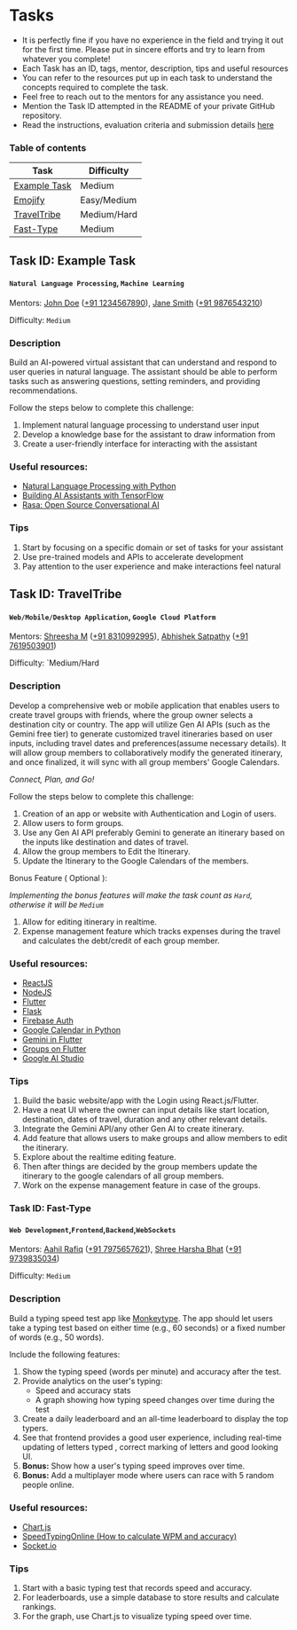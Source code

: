 # Tasks

- It is perfectly fine if you have no experience in the field and trying it out for the first time. Please put in sincere efforts and try to learn from whatever you complete!
- Each Task has an ID, tags, mentor, description, tips and useful resources
- You can refer to the resources put up in each task to understand the concepts required to complete the task.
- Feel free to reach out to the mentors for any assistance you need.
- Mention the Task ID attempted in the README of your private GitHub repository.
- Read the instructions, evaluation criteria and submission details [here](./README.md)

### Table of contents

| Task                                                        | Difficulty |
| ----------------------------------------------------------- |------------|
| [Example Task](#task-id-example-task)                    | Medium     |
| [Emojify](#task-id-emojify)                            | Easy/Medium     |
| [TravelTribe](#task-id-traveltribe)                            | Medium/Hard     |
| [Fast-Type](#task-id-fast-type)                        | Medium          |  


## Task ID: Example Task

#### `Natural Language Processing`, `Machine Learning`

Mentors: [John Doe](https://github.com/johndoe) ([+91 1234567890](https://wa.me/911234567890)), [Jane Smith](https://github.com/janesmith) ([+91 9876543210](https://wa.me/919876543210))

Difficulty: `Medium`

### Description

Build an AI-powered virtual assistant that can understand and respond to user queries in natural language. The assistant should be able to perform tasks such as answering questions, setting reminders, and providing recommendations.

Follow the steps below to complete this challenge:

1. Implement natural language processing to understand user input
2. Develop a knowledge base for the assistant to draw information from
3. Create a user-friendly interface for interacting with the assistant

### Useful resources:

- [Natural Language Processing with Python](https://www.nltk.org/book/)
- [Building AI Assistants with TensorFlow](https://www.tensorflow.org/tutorials)
- [Rasa: Open Source Conversational AI](https://rasa.com/)

### Tips

1. Start by focusing on a specific domain or set of tasks for your assistant
2. Use pre-trained models and APIs to accelerate development
3. Pay attention to the user experience and make interactions feel natural


## Task ID: TravelTribe

#### `Web/Mobile/Desktop Application`, `Google Cloud Platform`

Mentors: [Shreesha M](https://github.com/ShreeshaM07) ([+91 8310992995](https://wa.me/8310992995)), [Abhishek Satpathy](https://github.com/AbhishekSatpathy4848) ([+91 7619503901](https://wa.me/7619503901))

Difficulty: `Medium/Hard

### Description

Develop a comprehensive web or mobile application that enables users to create travel groups with friends, where the group owner selects a destination city or country. The app will utilize Gen AI APIs (such as the Gemini free tier) to generate customized travel itineraries based on user inputs, including travel dates and preferences(assume necessary details). It will allow group members to collaboratively modify the generated itinerary, and once finalized, it will sync with all group members' Google Calendars.

_Connect, Plan, and Go!_

Follow the steps below to complete this challenge:

1. Creation of an app or website with Authentication and Login of users.
2. Allow users to form groups.
3. Use any Gen AI API preferably Gemini to generate an itinerary based on the inputs like destination and dates of travel.
4. Allow the group members to Edit the Itinerary.
5. Update the Itinerary to the Google Calendars of the members.

Bonus Feature ( Optional ):

_Implementing the bonus features will make the task count as `Hard`, otherwise it will be `Medium`_
1. Allow for editing itinerary in realtime.
2. Expense management feature which tracks expenses during the travel and calculates the debt/credit of each group member.


### Useful resources:

- [ReactJS](https://react.dev/)
- [NodeJS](https://nodejs.org/en)
- [Flutter](https://docs.flutter.dev/)
- [Flask](https://python-adv-web-apps.readthedocs.io/en/latest/flask.html)
- [Firebase Auth](https://www.freecodecamp.org/news/use-firebase-authentication-in-a-react-app/)
- [Google Calendar in Python](https://medium.com/@ayushbhatnagarmit/supercharge-your-scheduling-automating-google-calendar-with-python-87f752010375)
- [Gemini in Flutter](https://medium.com/@blshashank59/integrating-the-gemini-api-in-your-flutter-application-9e767d578a5e)
- [Groups on Flutter](https://www.cometchat.com/docs/ui-kit/flutter/groups)
- [Google AI Studio](https://ai.google.dev/aistudio)

### Tips

1. Build the basic website/app with the Login using React.js/Flutter.
2. Have a neat UI where the owner can input details like start location, destination, dates of travel, duration and any other relevant details.
3. Integrate the Gemini API/any other Gen AI to create itinerary.
4. Add feature that allows users to make groups and allow members to edit the itinerary.
6. Explore about the realtime editing feature.
7. Then after things are decided by the group members update the itinerary to the google calendars of all group members.
8. Work on the expense management feature in case of the groups.

<!-- add more here -->
### Task ID: Fast-Type

#### `Web Development`,`Frontend`,`Backend`,`WebSockets`

Mentors: [Aahil Rafiq](https://github.com/AahilRafiq) ([+91 7975657621](https://wa.me/917975657621)), [Shree Harsha Bhat](https://github.com/mshreeharsha) ([+91 9739835034](https://wa.me/919739835034))

Difficulty: `Medium`

### Description

Build a typing speed test app like [Monkeytype](https://monkeytype.com/). The app should let users take a typing test based on either time (e.g., 60 seconds) or a fixed number of words (e.g., 50 words).

Include the following features:

1. Show the typing speed (words per minute) and accuracy after the test.
2. Provide analytics on the user's typing:
   - Speed and accuracy stats
   - A graph showing how typing speed changes over time during the test
3. Create a daily leaderboard and an all-time leaderboard to display the top typers.
4. See that frontend provides a good user experience, including real-time updating of letters typed , correct marking of letters and good looking UI.
5. **Bonus:** Show how a user's typing speed improves over time.
6. **Bonus:** Add a multiplayer mode where users can race with 5 random people online.

### Useful resources:

- [Chart.js](https://www.chartjs.org/)
- [SpeedTypingOnline (How to calculate WPM and accuracy)](https://www.speedtypingonline.com/typing-equations)
- [Socket.io](https://socket.io/)

### Tips

1. Start with a basic typing test that records speed and accuracy.
2. For leaderboards, use a simple database to store results and calculate rankings.
3. For the graph, use Chart.js to visualize typing speed over time.